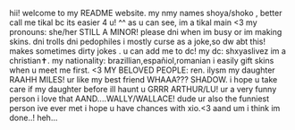 hii! welcome to my README website.
my nmy names shoya/shoko , better call me tikal bc its easier 4 u! ^^
as u can see, im a tikal main <3
my pronouns: she/her
STILL A MINOR!
please dni when im busy or im making skins.
dni trolls
dni pedophiles
i mostly curse as a joke,so dw abt this!
makes sometimes dirty jokes .
u can add me to dc! my dc: shxyaslivez
im a christian✝️.
my nationality: brazillian,españiol,romanian
i easily gift skins when u meet me first. <3
MY BELOVED PEOPLE: ren. ilysm my daughter RAAHH
                  MILES! ur like my best friend WHAAA???
                  SHADOW. i hope u take care if my daughter before ill haunt u GRRR
                  ARTHUR/LU! ur a very funny person i love that
                  AAND....WALLY/WALLACE! dude ur also the funniest person ive ever met i hope u have chances with xio.<3
aand um i think im done..! heh...

